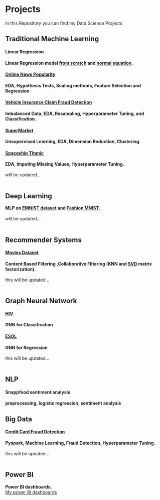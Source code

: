 # Projects
In this Repository you can find my Data Science Projects<br>
## Traditional Machine Learning<br>
#### Linear Regression<br>
**Linear Regression model [from scratch](https://github.com/MeysamAgah/Machine-Learning-Projects/blob/main/Linear%20Regression%20from%20scratch.ipynb) and [normal equation](https://github.com/MeysamAgah/Machine-Learning-Projects/blob/main/Linear%20Regression%20By%20Using%20Normal%20Equation.ipynb).**<br>
#### [Online News Popularity](https://github.com/MeysamAgah/Machine-Learning-Projects/blob/main/Online%20News%20Popularity.ipynb)<br>
**EDA, Hypothesis Tests, Scaling methods, Feature Selection and Regression** <br>
#### [Vehicle Insurance Claim Fraud Detection](https://github.com/MeysamAgah/Machine-Learning-Projects/blob/main/Vehicle%20Insurance%20Claim%20Fraud%20Detection.ipynb)<br>
**Imbalanced Data, EDA, Resampling, Hyperparameter Tuning, and Classification.** <br>
#### [SuperMarket](https://github.com/MeysamAgah/Machine-Learning-Projects/blob/main/SuperMarket%20dataset.ipynb)<br>
**Unsupervised Learning, EDA, Dimension Reduction, Clustering.**
#### [Spaceship Titanic](https://github.com/MeysamAgah/Machine-Learning-Projects/blob/main/Spaceship_Titanic.ipynb)<br>
**EDA, Imputing Missing Values, Hyperparameter Tuning.** <br>
<br>
will be updated...<br>
<br>
## Deep Learning<br>
**MLP on [EMNIST dataset](https://github.com/MeysamAgah/Machine-Learning-Projects/blob/main/EMNIST.ipynb) and [Fashion MNIST](https://github.com/MeysamAgah/Machine-Learning-Projects/blob/main/Fashion%20MNIST.ipynb).**<br>
<br>
will be updated...<br>
<br>
## Recommender Systems<br>
#### [Movies Dataset](https://github.com/MeysamAgah/Machine-Learning-Projects/blob/main/Recommender%20Systems.ipynb)
**Content Based Filtering ,Collaborative Filtering (KNN and [SVD](https://github.com/MeysamAgah/Machine-Learning-Projects/blob/main/Recommender%20System%20SVDipynb.ipynb) matrix factorization).<br>** <br>
this will be updated...<br>
<br>
## Graph Neural Network<br>
#### [HIV](https://github.com/MeysamAgah/Machine-Learning-Projects/blob/main/GNN%20Classification.ipynb)<br>
**GNN for Classification**<br>
#### [ESOL](https://github.com/MeysamAgah/Machine-Learning-Projects/blob/main/GNN%20Regression.ipynb)<br>
**GNN for Regression** <br>
<br>
this will be updated...<br>
<br>
## NLP<br>
#### Snappfood sentiment analysis<br>
**preprocessing, logistic regression, sentiment analysis**
## Big Data<br>
#### [Credit Card Fraud Detection](https://github.com/MeysamAgah/Machine-Learning-Projects/blob/main/Credit%20Card%20Fraud%20Detection.ipynb)<br>
**Pyspark, Machine Learning, Fraud Detection, Hyperparameter Tuning**.<br>
<br>
this will be updated...<br>
<br>
## Power BI<br>
**Power BI dashboards.** <br>
[My power BI dashboards](https://github.com/MeysamAgah/Projects/blob/main/Dashboards/readme.md)
